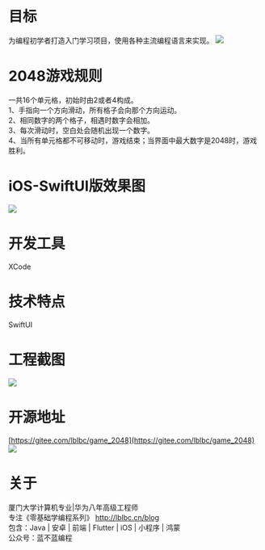 # 目标
为编程初学者打造入门学习项目，使用各种主流编程语言来实现。
![](https://img-blog.csdnimg.cn/d56d9e29d17c421aa266fe8a4421f52f.png)
# 2048游戏规则
一共16个单元格，初始时由2或者4构成。  
1、手指向一个方向滑动，所有格子会向那个方向运动。  
2、相同数字的两个格子，相遇时数字会相加。  
3、每次滑动时，空白处会随机出现一个数字。  
4、当所有单元格都不可移动时，游戏结束；当界面中最大数字是2048时，游戏胜利。
# iOS-SwiftUI版效果图
![](https://img-blog.csdnimg.cn/012e01a97c3941c38119ebe379f01599.gif)
# 开发工具
XCode
# 技术特点
SwiftUI
# 工程截图
![](https://img-blog.csdnimg.cn/b6c62b9c20614d859bc6665d3c2ba51a.png)
# 开源地址
[https://gitee.com/lblbc/game_2048](https://gitee.com/lblbc/game_2048)
![](https://img-blog.csdnimg.cn/eb3c4f2ec2394bb09bf2a020eb0ee0f6.png)

# 关于
厦门大学计算机专业|华为八年高级工程师   
专注《零基础学编程系列》  http://lblbc.cn/blog  
包含：Java | 安卓 | 前端 | Flutter | iOS | 小程序 | 鸿蒙  
公众号：蓝不蓝编程
